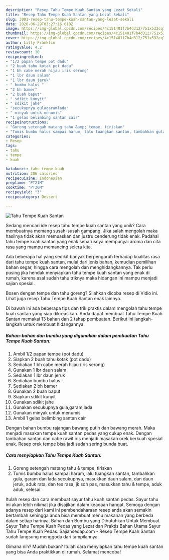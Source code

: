 ```yaml
---
description: "Resep Tahu Tempe Kuah Santan yang Lezat Sekali"
title: "Resep Tahu Tempe Kuah Santan yang Lezat Sekali"
slug: 3001-resep-tahu-tempe-kuah-santan-yang-lezat-sekali
date: 2020-06-29T03:27:16.618Z
image: https://img-global.cpcdn.com/recipes/4c151401f7b4d312/751x532cq70/tahu-tempe-kuah-santan-foto-resep-utama.jpg
thumbnail: https://img-global.cpcdn.com/recipes/4c151401f7b4d312/751x532cq70/tahu-tempe-kuah-santan-foto-resep-utama.jpg
cover: https://img-global.cpcdn.com/recipes/4c151401f7b4d312/751x532cq70/tahu-tempe-kuah-santan-foto-resep-utama.jpg
author: Lilly Franklin
ratingvalue: 4.2
reviewcount: 10
recipeingredient:
- "1/2 papan tempe pot dadu"
- "2 buah tahu kotak pot dadu"
- "1 bh cabe merah hijau iris serong"
- "1 lbr daun salam"
- "1 lbr daun jeruk"
- " bumbu halus "
- "2 bh bamer"
- "2 buah baput"
- " sdikit kunyit"
- " sdikit jahe"
- "secukupnya gulagaramlada"
- " minyak untuk menumis"
- "1 gelas belimbing santan cair"
recipeinstructions:
- "Goreng setengah matang tahu &amp; tempe, tiriskan"
- "Tumis bumbu halus sampai harum, lalu tuangkan santan, tambahkan gula, garam dan lada secukupnya, masukkan daun salam, dan daun jeruk, aduk rata, dan tes rasa, jk sdh pas, masukkan tahu &amp; tempe, aduk aduk, selesai."
categories:
- Resep
tags:
- tahu
- tempe
- kuah

katakunci: tahu tempe kuah 
nutrition: 206 calories
recipecuisine: Indonesian
preptime: "PT21M"
cooktime: "PT30M"
recipeyield: "3"
recipecategory: Dessert

---
```



![Tahu Tempe Kuah Santan](https://img-global.cpcdn.com/recipes/4c151401f7b4d312/751x532cq70/tahu-tempe-kuah-santan-foto-resep-utama.jpg)

Sedang mencari ide resep tahu tempe kuah santan yang unik? Cara membuatnya memang susah-susah gampang. Jika salah mengolah maka hasilnya tidak akan memuaskan dan justru cenderung tidak enak. Padahal tahu tempe kuah santan yang enak seharusnya mempunyai aroma dan cita rasa yang mampu memancing selera kita.

Ada beberapa hal yang sedikit banyak berpengaruh terhadap kualitas rasa dari tahu tempe kuah santan, mulai dari jenis bahan, kemudian pemilihan bahan segar, hingga cara mengolah dan menghidangkannya. Tak perlu pusing jika hendak menyiapkan tahu tempe kuah santan yang enak di rumah, karena asal sudah tahu triknya maka hidangan ini mampu menjadi sajian spesial.

Bosen dengan tempe dan tahu goreng? Silahkan dicoba resep di Vidio ini. Lihat juga resep Tahu Tempe Kuah Santan enak lainnya.


Di bawah ini ada beberapa tips dan trik praktis dalam mengolah tahu tempe kuah santan yang siap dikreasikan. Anda dapat membuat Tahu Tempe Kuah Santan memakai 13 bahan dan 2 tahap pembuatan. Berikut ini langkah-langkah untuk membuat hidangannya.

<!--inarticleads1-->

##### Bahan-bahan dan bumbu yang digunakan dalam pembuatan Tahu Tempe Kuah Santan:

1. Ambil 1/2 papan tempe (pot dadu)
1. Siapkan 2 buah tahu kotak (pot dadu)
1. Sediakan 1 bh cabe merah hijau (iris serong)
1. Gunakan 1 lbr daun salam
1. Sediakan 1 lbr daun jeruk
1. Sediakan  bumbu halus :
1. Sediakan 2 bh bamer
1. Gunakan 2 buah baput
1. Siapkan  sdikit kunyit
1. Gunakan  sdikit jahe
1. Gunakan secukupnya gula,garam,lada
1. Gunakan  minyak untuk menumis
1. Ambil 1 gelas belimbing santan cair


Dengan bahan bumbu rajangan bawang putih dan bawang merah. Maka menjadi masakan tempe kuah santan pedas yang cukup enak. Dengan tambahan santan dan cabe rawit iris menjadi masakan orek berkuah spesial enak. Resep orek tempe bisa jadi sudah sering bunda buat. 

<!--inarticleads2-->

##### Cara menyiapkan Tahu Tempe Kuah Santan:

1. Goreng setengah matang tahu &amp; tempe, tiriskan
1. Tumis bumbu halus sampai harum, lalu tuangkan santan, tambahkan gula, garam dan lada secukupnya, masukkan daun salam, dan daun jeruk, aduk rata, dan tes rasa, jk sdh pas, masukkan tahu &amp; tempe, aduk aduk, selesai.


Itulah resep dan cara membuat sayur tahu kuah santan pedas. Sayur tahu ini akan lebih nikmat jika disajikan dalam keadaan hangat. Semoga dengan adanya resep dari kami ini pembendaharaan resep anda akan semakin bertambah sehingga anda bisa membuat menu makanan yang berbeda dalam setiap harinya. Bahan dan Bumbu yang Dibutuhkan Untuk Membuat Sayur Tahu Tempe Kuah Pedas yang Lezat dan Praktis Bahan Utama Sayur Tahu Tempe Kuah Pedas. Sajiansedap.com - Resep Tempe Kuah Santan sudah langsung menggoda dari tampilannya. 

Gimana nih? Mudah bukan? Itulah cara menyiapkan tahu tempe kuah santan yang bisa Anda praktikkan di rumah. Selamat mencoba!
